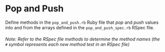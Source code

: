 # Pop and Push
Define methods in the `pop_and_push.rb` Ruby file that *pop* and *push* values into and from the arrays defined in the `pop_and_push_spec.rb` RSpec file.  

###### Note: Refer to the RSpec file methods to determine the method names (the `#` symbol represents each new method test in an RSpec file)